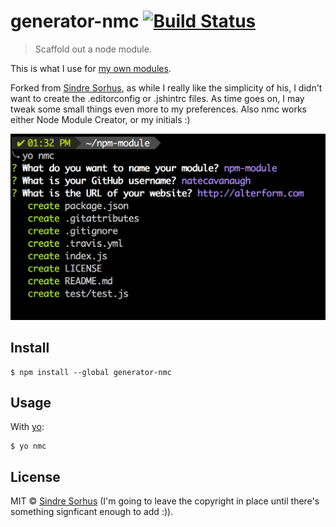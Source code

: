 # generator-nmc [![Build Status](https://travis-ci.org/natecavanaugh/generator-nmc.svg?branch=master)](https://travis-ci.org/natecavanaugh/generator-nmc)

> Scaffold out a node module.

This is what I use for [my own modules](https://www.npmjs.com/~natecavanaugh).

Forked from [Sindre Sorhus](http://github.com/sindresorhus/generator-nm), as while I really like the simplicity of his, I didn't want to create the .editorconfig or .jshintrc files. As time goes on, I may tweak some small things even more to my preferences.
Also nmc works either Node Module Creator, or my initials :)

![](screenshot.png)


## Install

```
$ npm install --global generator-nmc
```


## Usage

With [yo](https://github.com/yeoman/yo):

```
$ yo nmc
```


## License

MIT © [Sindre Sorhus](http://sindresorhus.com) (I'm going to leave the copyright in place until there's something signficant enough to add :)).
